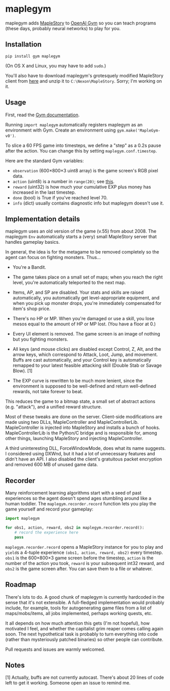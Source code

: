 # maplegym

maplegym adds [MapleStory](http://maplestory.nexon.net) to [OpenAI
Gym](https://gym.openai.com/) so you can teach programs (these days, probably
neural networks) to play for you.

## Installation

```
pip install gym maplegym
```

(On OS X and Linux, you may have to add `sudo`.)

You'll also have to download maplegym's grotesquely modified MapleStory client
from [here](#) and unzip it to `C:\Nexon\MapleStory`. Sorry; I'm working on it.

## Usage

First, read the [Gym documentation](https://gym.openai.com/docs).

Running `import maplegym` automatically registers maplegym as an environment
with Gym. Create an environment using `gym.make('MapleGym-v0')`.

To slice a 60 FPS game into timesteps, we define a "step" as a 0.2s pause
after the action. You can change this by setting `maplegym.conf.timestep`.

Here are the standard Gym variables:

 *  `observation` (600×800×3 uint8 array) is the game screen's RGB pixel data.
 *  `action` (uint8) is a number in `range(20)`; see [this](actions.md).
 *  `reward` (uint32) is how much your cumulative EXP plus money has increased
    in the last timestep.
 *  `done` (bool) is True if you've reached level 70.
 *  `info` (dict) usually contains diagnostic info but maplegym doesn't use it.

## Implementation details

maplegym uses an old version of the game (v.55) from about 2008. The maplegym
`Env` automatically starts a (very) small MapleStory server that handles
gameplay basics.

In general, the idea is for the metagame to be removed completely so the agent
can focus on fighting monsters. Thus...
    
 *  You're a Bandit.

 *  The game takes place on a small set of maps; when you reach
    the right level, you're automatically teleported to the next map.

 *  Items, AP, and SP are disabled. Your stats and skills are raised
    automatically, you automatically get level-appropriate equipment, and when
    you pick up monster drops, you're immediately compensated for item's shop
    price.

 *  There's no HP or MP. When you're damaged or use a skill, you lose mesos
    equal to the amount of HP or MP lost. (You have a floor at 0.)

 *  Every UI element is removed. The game screen is an image of nothing
    but you fighting monsters.

 *  All keys (and mouse clicks) are disabled except Control, Z, Alt, and the
    arrow keys, which correspond to Attack, Loot, Jump, and movement. Buffs
    are cast automatically, and your Control key is automatically remapped
    to your latest feasible attacking skill (Double Stab or Savage Blow). [1]

 *  The EXP curve is rewritten to be much more lenient, since the environment
    is supposed to be well-defined and return well-defined rewards, not take
    forever to beat.

This reduces the game to a bitmap state, a small set of abstract actions (e.g.
"attack"), and a unified reward structure.

Most of these tweaks are done on the server. Client-side modifications are made
using two DLLs, MapleController and MapleControllerLib. MapleController is
injected into MapleStory and installs a bunch of hooks.  MapleControllerLib is
the Python/C bridge and is responsible for, among other things, launching
MapleStory and injecting MapleController.

A third uninteresting DLL, ForceWindowMode, does what its name suggests. I
considered using DXWnd, but it had a lot of unnecessary features and didn't
have an API. I also disabled the client's gratuitous packet encryption and
removed 600 MB of unused game data.

## Recorder

Many reinforcement learning algorithms start with a seed of past experiences so
the agent doesn't spend ages stumbling around like a human toddler. The
`maplegym.recorder.record` function lets you play the game yourself and record
your gameplay:

```python
import maplegym

for obs1, action, reward, obs2 in maplegym.recorder.record():
    # record the experience here
    pass
```

`maplegym.recorder.record` opens a MapleStory instance for you to play and
`yield`s a 4-tuple experience `(obs1, action, reward, obs2)` every timestep.
`obs1` is the 600×800×3 game screen before the timestep, `action` is the number
of the action you took, `reward` is your subsequent int32 reward, and `obs2` is
the game screen after. You can save them to a file or whatever.

## Roadmap

There's lots to do. A good chunk of maplegym is currently hardcoded in the
sense that it's not extensible. A full-fledged implementation would probably
include, for example, tools for autogenerating game files from a list of
maps/mobs/items, all jobs implemented, perhaps working quests, etc.

It all depends on how much attention this gets (I'm not hopeful), how motivated
I feel, and whether the capitalist grim reaper comes calling again soon. The
next hypothetical task is probably to turn everything into code (rather than
mysteriously patched binaries) so other people can contribute.

Pull requests and issues are warmly welcomed.

## Notes

[1] Actually, buffs are not currently autocast. There's about 20 lines of code
left to get it working. Someone open an issue to remind me.
